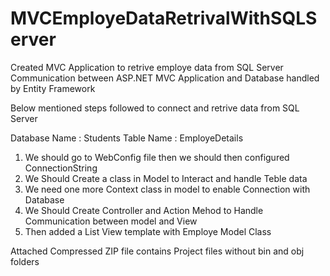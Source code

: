 # MVCEmployeDataRetrivalWithSQLServer
Created MVC Application to retrive employe data from SQL Server
Communication between ASP.NET MVC Application and Database handled by Entity Framework

Below mentioned steps followed to connect and retrive data from SQL Server

Database Name : Students
Table Name : EmployeDetails

1. We should go to WebConfig file then we should then configured ConnectionString
2. We Should Create a class in Model to Interact and handle Teble data
3. We need one more Context class in model to enable Connection with Database
4. We Should Create Controller and Action Mehod to Handle Communication between model and View
5. Then added a List View template with Employe Model Class


Attached Compressed ZIP file contains Project files without bin and obj folders
